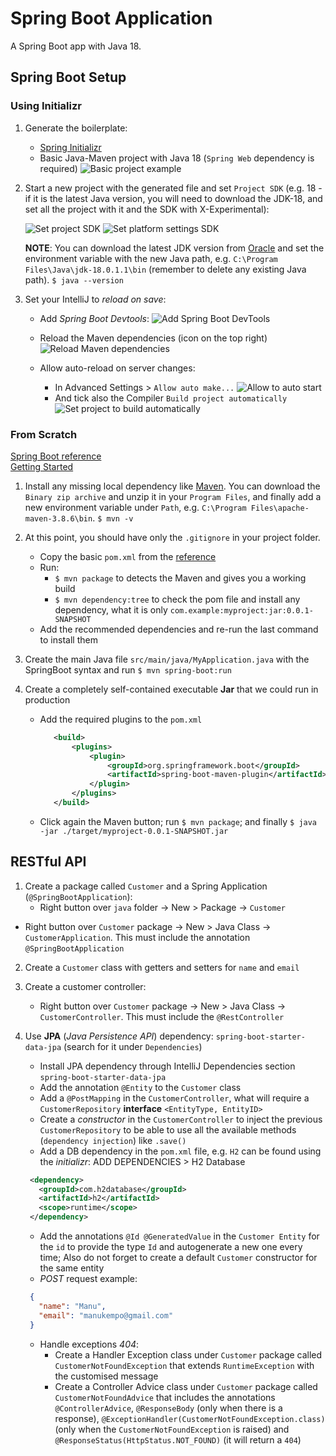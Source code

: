 # Spring Boot Application
A Spring Boot app with Java 18.

## Spring Boot Setup
### Using Initializr
1. Generate the boilerplate:
   - [Spring Initializr](https://start.spring.io/)
   - Basic Java-Maven project with Java 18 (`Spring Web` dependency is required)
   ![Basic project example](assets/spring-boot-example.png)


2. Start a new project with the generated file and set `Project SDK` (e.g. 18 - if it is the latest Java version, 
you will need to download the JDK-18, and set all the project with it and the SDK with X-Experimental):

   ![Set project SDK](assets/set-project-sdk-001.png)
   ![Set platform settings SDK](assets/set-project-sdk-002.png)

    **NOTE**: You can download the latest JDK version from [Oracle](https://www.oracle.com/java/technologies/downloads/#jdk18-windows)
    and set the environment variable with the new Java path, e.g. `C:\Program Files\Java\jdk-18.0.1.1\bin` (remember to 
    delete any existing Java path). `$ java --version`

3. Set your IntelliJ to _reload on save_:

   - Add _Spring Boot Devtools_:
   ![Add Spring Boot DevTools](assets/spring-boot-devtools.png)
   
   - Reload the Maven dependencies (icon on the top right)
   ![Reload Maven dependencies](assets/reload-maven-dependencies.png)
   
   - Allow auto-reload on server changes:
     - In Advanced Settings > `Allow auto make...`
     ![Allow to auto start](assets/auto-reload-setting001.png)
     - And tick also the Compiler `Build project automatically`
     ![Set project to build automatically](assets/auto-reload-setting002.png)

### From Scratch
[Spring Boot reference](https://docs.spring.io/spring-boot/docs/current/reference/html/) \
[Getting Started](https://docs.spring.io/spring-boot/docs/current/reference/html/getting-started.html#getting-started)

1. Install any missing local dependency like [Maven](https://maven.apache.org/download.cgi). You can download the 
`Binary zip archive` and unzip it in your `Program Files`, and finally add a new environment variable under `Path`, 
e.g. `C:\Program Files\apache-maven-3.8.6\bin`. `$ mvn -v`

2. At this point, you should have only the `.gitignore` in your project folder. 
   - Copy the basic `pom.xml` from the [reference](https://docs.spring.io/spring-boot/docs/current/reference/html/getting-started.html#getting-started.first-application.pom)
   - Run: 
     - `$ mvn package` to detects the Maven and gives you a working build 
     - `$ mvn dependency:tree` to check the pom file and install any dependency, what it is only `com.example:myproject:jar:0.0.1-SNAPSHOT`
   - Add the recommended dependencies and re-run the last command to install them

3. Create the main Java file `src/main/java/MyApplication.java` with the SpringBoot syntax and run `$ mvn spring-boot:run`

4. Create a completely self-contained executable **Jar** that we could run in production
   - Add the required plugins to the `pom.xml`
       ```xml
          <build>
              <plugins>
                  <plugin>
                      <groupId>org.springframework.boot</groupId>
                      <artifactId>spring-boot-maven-plugin</artifactId>
                  </plugin>
              </plugins>
          </build>
       ```
   - Click again the Maven button; run `$ mvn package`; and finally `$ java -jar ./target/myproject-0.0.1-SNAPSHOT.jar`

## RESTful API
1. Create a package called `Customer` and a Spring Application (`@SpringBootApplication`): 
   - Right button over `java` folder -> New > Package -> `Customer`
- Right button over `Customer` package ->  New > Java Class -> `CustomerApplication`. This must include the annotation 
`@SpringBootApplication`

2. Create a `Customer` class with getters and setters for `name` and `email`

3. Create a customer controller:
   - Right button over `Customer` package ->  New > Java Class -> `CustomerController`. This must include the `@RestController`

4. Use **JPA** (_Java Persistence API_) dependency: `spring-boot-starter-data-jpa` (search for it under `Dependencies`)
    - Install JPA dependency through IntelliJ Dependencies section `spring-boot-starter-data-jpa`
    - Add the annotation `@Entity` to the `Customer` class
    - Add a `@PostMapping` in the `CustomerController`, what will require a `CustomerRepository` **interface** `<EntityType, EntityID>`
    - Create a _constructor_ in the `CustomerController` to inject the previous `CustomerRepository` to be able to use 
    all the available methods (`dependency injection`) like `.save()`
    - Add a DB dependency in the `pom.xml` file, e.g. `H2` can be found using the _initializr_: ADD DEPENDENCIES > H2 Database
   ```xml
    <dependency>
      <groupId>com.h2database</groupId>
      <artifactId>h2</artifactId>
      <scope>runtime</scope>
    </dependency> 
   ```
   - Add the annotations `@Id @GeneratedValue` in the `Customer Entity` for the `id` to provide the type `Id` and autogenerate 
   a new one every time; Also do not forget to create a default `Customer` constructor for the same entity
   - _POST_ request example:
   ```json
    {
      "name": "Manu",
      "email": "manukempo@gmail.com"
    }
    ```
   - Handle exceptions _404_:
     - Create a Handler Exception class under `Customer` package called `CustomerNotFoundException` that extends `RuntimeException` 
     with the customised message
     - Create a Controller Advice class under `Customer` package called `CustomerNotFoundAdvice` that includes the annotations
     `@ControllerAdvice`, `@ResponseBody` (only when there is a response), `@ExceptionHandler(CustomerNotFoundException.class)`
     (only when the `CustomerNotFoundException` is raised) and `@ResponseStatus(HttpStatus.NOT_FOUND)` (it will return a `404`)